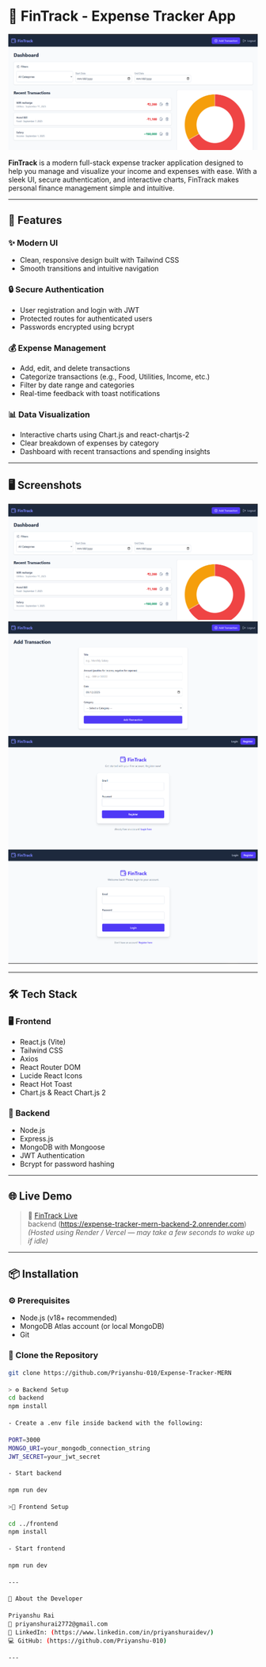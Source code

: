 # 💸 FinTrack - Expense Tracker App

![FinTrack Screenshot](./assets/dashboard.png)

**FinTrack** is a modern full-stack expense tracker application designed to help you manage and visualize your income and expenses with ease. With a sleek UI, secure authentication, and interactive charts, FinTrack makes personal finance management simple and intuitive.

---

## 🚀 Features

### ✨ Modern UI
- Clean, responsive design built with Tailwind CSS
- Smooth transitions and intuitive navigation

### 🔒 Secure Authentication
- User registration and login with JWT
- Protected routes for authenticated users
- Passwords encrypted using bcrypt

### 💰 Expense Management
- Add, edit, and delete transactions
- Categorize transactions (e.g., Food, Utilities, Income, etc.)
- Filter by date range and categories
- Real-time feedback with toast notifications

### 📊 Data Visualization
- Interactive charts using Chart.js and react-chartjs-2
- Clear breakdown of expenses by category
- Dashboard with recent transactions and spending insights

---

## 🖥️ Screenshots

![Dashboard](./assets/dashboard.png)
![Add Transaction](./assets/add-transaction.png)
![Register](./assets/register.png)
![Login](./assets/login.png)

---

## 🛠️ Tech Stack

### 🖥️ Frontend
- React.js (Vite)
- Tailwind CSS
- Axios
- React Router DOM
- Lucide React Icons
- React Hot Toast
- Chart.js & React Chart.js 2

### 🔧 Backend
- Node.js
- Express.js
- MongoDB with Mongoose
- JWT Authentication
- Bcrypt for password hashing

---

## 🌐 Live Demo

> 🚀 [FinTrack Live](https://expense-tracker-mern-eight-nu.vercel.app/)  
> backend (https://expense-tracker-mern-backend-2.onrender.com)
> *(Hosted using Render / Vercel — may take a few seconds to wake up if idle)*

---

## 📦 Installation

### ⚙️ Prerequisites
- Node.js (v18+ recommended)
- MongoDB Atlas account (or local MongoDB)
- Git

### 📁 Clone the Repository
```bash
git clone https://github.com/Priyanshu-010/Expense-Tracker-MERN

> ⚙️ Backend Setup
cd backend
npm install

- Create a .env file inside backend with the following:

PORT=3000
MONGO_URI=your_mongodb_connection_string
JWT_SECRET=your_jwt_secret

- Start backend

npm run dev

>🎨 Frontend Setup 

cd ../frontend
npm install

- Start frontend

npm run dev

---

👤 About the Developer

Priyanshu Rai
📧 priyanshurai2772@gmail.com
🔗 LinkedIn: (https://www.linkedin.com/in/priyanshuraidev/)
💻 GitHub: (https://github.com/Priyanshu-010)

---

